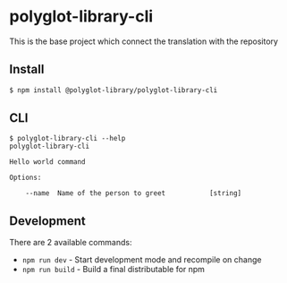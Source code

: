 # polyglot-library-cli

This is the base project which connect the translation with the repository

## Install

```bash
$ npm install @polyglot-library/polyglot-library-cli
```


## CLI

```
$ polyglot-library-cli --help
polyglot-library-cli

Hello world command

Options:

	--name  Name of the person to greet           [string]
```


## Development

There are 2 available commands:

- `npm run dev` - Start development mode and recompile on change
- `npm run build` - Build a final distributable for npm
